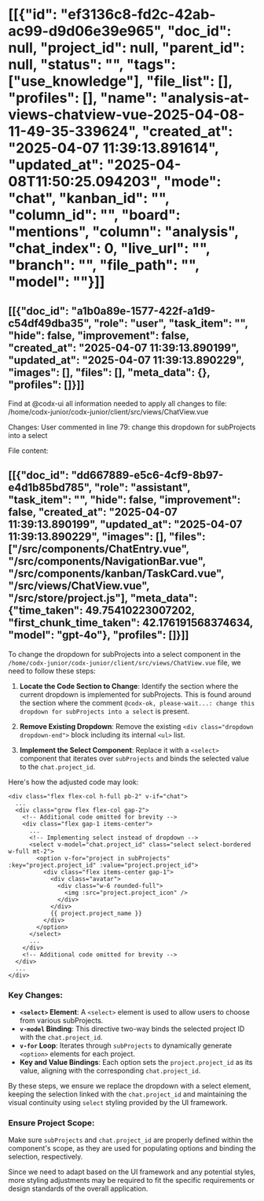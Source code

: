 # [[{"id": "ef3136c8-fd2c-42ab-ac99-d9d06e39e965", "doc_id": null, "project_id": null, "parent_id": null, "status": "", "tags": ["use_knowledge"], "file_list": [], "profiles": [], "name": "analysis-at-views-chatview-vue-2025-04-08-11-49-35-339624", "created_at": "2025-04-07 11:39:13.891614", "updated_at": "2025-04-08T11:50:25.094203", "mode": "chat", "kanban_id": "", "column_id": "", "board": "mentions", "column": "analysis", "chat_index": 0, "live_url": "", "branch": "", "file_path": "", "model": ""}]]
## [[{"doc_id": "a1b0a89e-1577-422f-a1d9-c54df49dba35", "role": "user", "task_item": "", "hide": false, "improvement": false, "created_at": "2025-04-07 11:39:13.890199", "updated_at": "2025-04-07 11:39:13.890229", "images": [], "files": [], "meta_data": {}, "profiles": []}]]
Find at @codx-ui all information needed to apply all changes to file: /home/codx-junior/codx-junior/client/src/views/ChatView.vue

Changes:
User commented in line 79: change this dropdown for subProjects into a select

File content:
<script setup>
import AddFileDialog from '../components/chat/AddFileDialog.vue'
import Chat from '@/components/chat/Chat.vue'
import TaskCard from '@/components/kanban/TaskCard.vue'
import Kanban from '@/components/kanban/Kanban.vue'
import moment from 'moment'
import ProfileSelector from '@/components/profile/ProfileSelector.vue'
</script>

<template>
  <div class="flex flex-col h-full pb-2" v-if="chat">
    <div class="grow flex gap-2 h-full justify-between">
      <div class="grow flex flex-col gap-2 w-full">
        <div class="flex gap-2 items-center" v-if="!chatMode">
          <div class="flex items-start gap-2 w-full">
            <div class="flex gap-2 items-start">
              <input v-if="editName" type="text" class="input input-xs input-bordered" @keydown.enter.stop="saveChat" @keydown.esc="editName = false" v-model="chat.name" />
              <div class="font-bold flex flex-col" v-else>
                <div class="my-2 text-xs hover:underline click font-bold text-primary" @click="naviageToParent" v-if="parentChat || Kanban">
                  <i class="fa-solid fa-turn-up"></i> {{ parentChat?.name || kanban?.title }} ...
                </div>
                <div class="flex items-center gap-2">
                  <div v-if="chatProfiles.length">
                    <div class="dropdown dropdown-right" v-for="profile in chatProfiles" :key="profile.name">
                      <div tabindex="0" role="button" class="btn btn-xs m-1">
                        <div class="avatar tooltip" :data-tip="profile.name">
                          <div class="ring-primary ring-offset-base-100 w-12 rounded-full ring ring-offset-2">
                            <img :src="profile.avatar" :alt="profile.name" />
                          </div>
                        </div>
                      </div>
                      <ul tabindex="0" class="dropdown-content menu bg-base-300 rounded-box z-50 w-40 p-2 shadow-sm">
                        <li class="text-error" @click="removeProfile(profile)"><a>Remove</a></li>
                      </ul>
                    </div>
                  </div>
                  <button class="btn btn-sm btn-circle tooltip" data-tip="Add profile"
                    @click="onAddProfile" v-else>
                    <i class="fa-solid fa-user-plus"></i>
                  </button>

                  <div class="click text-xs md:text-xl" @click="editName = true">
                    {{ chat.name }}
                  </div>
                </div>
              </div>
            </div>
            <div class="grow"></div>
            <div class="flex flex-col gap-2">
              <div class="flex gap-1 items-center">
                <div class="flex gap-2 p-1 items-center -top-1" v-if="toggleChatOptions">
                  <button class="btn btn-xs" v-if="hiddenCount" @click="showHidden = !showHidden">
                    <div class="flex items-center gap-2" v-if="!showHidden">
                      ({{ hiddenCount }})
                      <i class="fa-solid fa-eye-slash"></i>
                    </div>
                    <span class="text-warning" v-else>
                      <i class="fa-solid fa-eye"></i>
                    </span>
                  </button>
                  <button class="btn btn-xs hover:btn-info hover:text-white" @click="saveChat">
                    <i class="fa-solid fa-floppy-disk"></i>
                  </button>
                  <div class="grow"></div>
                  <div class="dropdown dropdown-end dropdown-bottom">
                    <div tabindex="0" class="btn btn-sm flex items-center indicator">
                      <i class="fa-solid fa-bars"></i>
                    </div>
                    <ul tabindex="0" class="dropdown-content menu bg-base-300 rounded-box z-[1] p-2 w-96 shadow">
                      <li @click="newSubChat()">
                        <a><i class="fa-solid fa-plus"></i> New sub task</a>
                      </li>
                      <li @click="createSubTasks()">
                        <a><i class="fa-solid fa-wand-magic-sparkles"></i> Create sub tasks</a>
                      </li>
                      <li @click="onExport">
                        <a><i class="fa-solid fa-copy"></i> Export</a>
                      </li>
                      <div class="divider" v-if="childrenChats.length"></div>
                      @codx-ok, please-wait...: change this dropdown for subProjects into a select
                      <div class="dropdown dropdown-end">
                        <div tabindex="1" role="button" class="btn btn-sm m-1 flex gap-1 items-center">
                          <div class="avatar">
                            <div class="w-6 rounded-full">
                              <img :src="chatProject.project_icon" />
                            </div>
                          </div>
                          {{ chatProject.project_name }}
                        </div>
                        <ul tabindex="1" class="dropdown-content menu bg-base-300 rounded-box z-50 w-52 p-2 shadow-sm">
                          <li @click="chat.project_id = project.project_id"
                            v-for="project in subProjects" :key="project.project_id">
                            <a>
                              <div class="avatar">
                                <div class="w-6 rounded-full">
                                  <img :src="project.project_icon" />
                                </div>
                              </div>
                              {{ project.project_name }}
                            </a>
                          </li>
                        </ul>
                      </div>
                    </ul>
                  </div>
                </div>
                <div class="md:hidden btn btn-sm" @click="toggleChatOptions = !toggleChatOptions">
                  <i class="fa-solid fa-bars"></i>
                </div>
              </div>
              <div class="flex justify-end items-center">
              </div>
            </div>
          </div>
        </div>
        <div class="flex justify-between">
          <div class="flex gap-2 items-center">
            <div class="text-xs">{{ formattedChatUpdatedDate }}</div>
            <div class="badge badge-sm badge-info flex gap-2" v-for="tag in chat.tags" :key="tag">
              {{ tag }}
              <button class="btn btn-xs btn-ghost" @click="removeTag(tag)">
                x
              </button>
            </div>
            <button class="btn btn-xs" @click="newTag = ''">
              + tag
            </button>
          </div>
          <div class="flex gap-1 justify-end items-center">
          </div>
        </div>
        <div class="w-full overflow-auto" v-if="chatFiles.length">
          <div class="my-2 text-xs">
            <span>
              <i class="fa-solid fa-paperclip"></i>
            </span>
            <a v-for="file in chatFiles" :key="file" :data-tip="file" class="group text-nowrap ml-2 hover:underline hover:bg-base-300 click text-accent" @click="$ui.openFile(file)">
              <span>{{ file.split('/').reverse()[0] }}</span>
              <span class="ml-2 click" @click.stop="onRemoveFile(file)">
                <i class="fa-regular fa-circle-xmark"></i>
              </span>
            </a>
          </div>
        </div>
        <Chat :chatId="chat.id"
          :showHidden="showHidden"
          :childrenChats="childrenChats"
          @refresh-chat="loadChat(chat)"
          @add-file="onAddFile"
          @remove-file="onRemoveFile" 
          @delete-message="onRemoveMessage"
          @delete="confirmDelete = true"
          @save="saveChat" 
          v-if="chat"/>
        <modal v-if="confirmDelete">
          <div class="">
            <h3 class="font-bold text-lg">Confirm Delete</h3>
            <p class="text-error font-bold">Are you sure you want to delete this chat?</p>
            <div class="text-xl p-1">{{ chat.name }}</div>
            <div class="modal-action">
              <button class="btn btn-error" @click="confirmDeleteChat">Delete</button>
              <button class="btn" @click="resetConfirmDelete">Cancel</button>
            </div>
          </div>
        </modal>
        <modal class="modal modal-open" role="dialog" v-if="showFile || addFile !== null">
          <div class="modal-box flex flex-col gap-4 p-4">
            <h3 class="font-bold text-lg" v-if="showFile">
              This file belongs to the task context:
              <div class="font-thin">{{ showFile }}</div>
            </h3>
            <div v-else>
              <input type="text" class="input input-bordered w-full" v-model="addFile" placeholder="Add file to context, full path" />
            </div>
            <div class="flex gap-2 justify-center">
              <button class="btn btn-error" @click="removeFileFromContext" v-if="showFile">
                Remove
              </button>
              <button class="btn btn-primary" @click="addFileToContext" v-else>
                Add
              </button>
              <button class="btn" @click="addFile = showFile = null">
                Close
              </button>
            </div>
          </div>
        </modal>
        <modal v-if="newTag !== null">
          <div class="flex flex-col gap-2">
            <div class="text-xl">New tag</div>
            <select class="select select-sm select-bordered" @change="newTag = $event.target.value">
              <option value="" selected>New</option>
              <option v-for="t in $projects.allTags" :key="t" :value="t">{{t}}</option>
            </select>
            <input type="text" class="input input-sm input-bordered" v-model="newTag" />
            <div class="flex gap-2 justify-end">
              <button class="btn btn-error" @click="newTag = null">
                Cancel
              </button>
              <button class="btn" @click="addNewTag" :disabled="newTag.length === 0">
                Add
              </button>
            </div>
          </div>
        </modal>
        <modal v-if="showSubtaskModal">
          <div class="flex flex-col gap-4 p-4">
            <h3 class="font-bold text-lg">Create New Subtask</h3>
            <input v-model="subtaskName" type="text" class="input input-bordered" placeholder="Subtask Name" />
            <textarea v-model="subtaskDescription" class="textarea textarea-bordered" placeholder="Short Description (optional)" rows="3"></textarea>
            <div class="flex gap-2 justify-end">
              <button class="btn btn-error" @click="cancelSubtask">Cancel</button>
              <button class="btn btn-primary" @click="createSubtask">Create</button>
            </div>
          </div>
        </modal>
        <modal v-if="showSubtasksModal">
          <div class="flex flex-col gap-4 p-4">
            <h3 class="font-bold text-2xl">Split into tasks</h3>
            <div class="tex-xl">Instructions:</div>
            <textarea v-model="createTasksInstructions" class="textarea textarea-bordered" placeholder="Short Description (optional)" rows="3"></textarea>
            <div class="flex gap-2 justify-end">
              <button class="btn btn-error" @click="showSubtasksModal = false">Cancel</button>
              <button class="btn btn-primary" @click="createSubTasks">Create</button>
            </div>
          </div>
        </modal>
      </div>
      <add-file-dialog v-if="addNewFile" @open="onAddFile" @close="addNewFile = false" />
    </div>
    <modal class="max-w-full w-1/3" v-if="showAddProfile" :close="true" @close="showAddProfile = false">
      <ProfileSelector @select="addProfile($event.name)" :project="chatProject" />
    </modal>
  </div>
</template>

<script>
export default {
  props: ['chatMode', 'openChat', 'kanban'],
  data() {
    return {
      showFile: null,
      addFile: null,
      showChatsTree: false,
      editName: false,
      showSettings: false,
      addNewFile: null,
      showHidden: false,
      confirmDelete: false,
      newTag: null,
      toggleChatOptions: false,
      showSubtaskModal: false,
      showSubtasksModal: false,
      subtaskName: '',
      subtaskDescription: '',
      showAddProfile: false,
      createTasksInstructions: ''
    }
  },
  mounted () {
    this.toggleChatOptions = !this.$ui.isMobile
  },
  computed: {
    chatProfiles () {
      const { profiles } = this.$projects
      return profiles.filter(p => this.chat.profiles?.includes(p.name))
    },
    chatModes () {
      return this.$projects.chatModes
    },
    subProjects () {
      return [
        this.$project,
        ...this.$projects.childProjects || [],
        ...this.$projects.projectDependencies || []
      ]
    },
    hiddenCount() {
      return this.chat.messages?.filter(m => m.hide).length
    },
    messages() {
      return this.chat.messages.filter(m => !m.hide || this.showHidden)
    },
    formattedChatUpdatedDate() {
      const updatedAt = this.chat.updated_at
      return moment(updatedAt).isAfter(moment().subtract(7, 'days'))
        ? moment(updatedAt).fromNow()
        : moment(updatedAt).format('YYYY-MM-DD')
    },
    chats() {
      return this.$projects.allChats
    },
    chat() {
      return this.$projects.chats[this.openChat?.id || this.$projects.activeChat.id]
    },
    childrenChats() {
      return this.$storex.projects.allChats.filter(c => c.parent_id === this.chat.id)
        .sort((a, b) => (a.updated_at || a.created_at) > (b.updated_at || b.created_at) ? -1 : 1)
    },
    chatProject() {
      return this.subProjects.find(p => p.project_id === this.chat.project_id) ||
              this.$project
    },
    parentChat () {
      return this.$projects.allChats.find(c => c.id === this.chat.parent_id)
    },
    chatFiles() {
      return [...this.chat.file_list||[], ...this.parentChat?.file_list||[]]
    }
  },
  methods: {
    async saveChat() {
      this.editName = false
      await this.$projects.saveChat(this.chat)
    },
    async confirmDeleteChat() {
      this.confirmDelete = false
      const parent_id = this.chat.parent_id
      await this.$projects.deleteChat(this.chat)
      const parentChat = this.parentChat
      if (parentChat) {
        this.$projects.setActiveChat(parentChat)
      } else {
        this.navigateToChats()
      }
    },
    resetConfirmDelete() {
      this.confirmDelete = false
    },
    async loadChat(chat) {
      await this.$projects.setActiveChat(chat)
      this.showChatsTree = false
    },
    async removeFileFromContext() {
      this.chat.profiles = this.chat.profiles?.filter(f => f !== this.showFile)
      this.onRemoveFile(this.showFile)
      await this.loadChat(this.chat)
      this.showFile = null
    },
    async addFileToContext() {
      this.onAddFile(this.addFile)
      await this.saveChat()
      await this.loadChat(this.chat)
      this.showFile = null
      this.addFile = null
    },
    async onAddFile(file) {
      if (this.chat.file_list?.includes(file)) {
        return
      }
      this.chat.file_list = [...(this.chat.file_list || []), file]
      this.addNewFile = null
      await this.saveChat()
    },
    async onRemoveFile(file) {
      this.chat.file_list = (this.chat.file_list || []).filter(f => f !== file)
      this.addNewFile = null
      await this.saveChat()
    },
    async addProfile(profile) {
      if (!this.chat.profiles?.includes(profile)) {
        this.chat.profiles = [...this.chat.profiles || [], profile]
        await this.saveChat()
      }
      this.showAddProfile = false
    },
    removeProfile(profile) {
      if (this.chat.profiles?.includes(profile.name)) {
        this.chat.profiles = this.chat.profiles.filter(p => p !== profile.name)
        this.saveChat()
      }
    },
    onRemoveMessage(message) {
      const ix = this.chat.messages.findIndex(m => m.doc_id === message.doc_id)
      if (this.chat.mode == 'task' && message.role === "assistant" && ix > 1) {
        this.chat.messages[ix - 1].hide = false
      }
      this.chat.messages = this.chat.messages.filter((_, i) => i !== ix)
      this.saveChat()
    },
    navigateToChats() {
      this.$emit('chats')
    },
    async newSubChat() {
      this.showSubtaskModal = true
    },
    createSubtask() {
      if (this.subtaskName.trim()) {
        this.$emit('sub-task', {
          parent: this.chat,
          name: this.subtaskName,
          description: this.subtaskDescription
        })
        this.resetSubtaskModal()
      }
    },
    cancelSubtask() {
      this.resetSubtaskModal()
    },
    resetSubtaskModal() {
      this.showSubtaskModal = false
      this.subtaskName = ''
      this.subtaskDescription = ''
    },
    addNewTag() {
      this.chat.tags = [...new Set([...this.chat.tags || [], this.newTag])]
      this.newTag = null
      this.saveChat()
    },
    removeTag(tag) {
      this.chat.tags = this.chat.tags.filter(t => t !== tag)
      this.saveChat()
    },
    setChatMode(mode, profile) {
      this.chat.mode = mode
      this.saveChat()
    },
    async createSubTasks() {
      if (this.showSubtasksModal) {
        this.$emit('sub-tasks', { chat: this.chat, instructions: this.createTasksInstructions })
        this.showSubtasksModal = false
      } else {
        this.showSubtasksModal = true
        this.createTasksInstructions = ""
      }
    },
    naviageToParent() {
      if (this.parentChat) {
        this.$emit('chat', this.parentChat)
      } else {
        this.navigateToChats()
      }
    },
    onExport() {
      this.$ui.copyTextToClipboard(JSON.stringify(this.chat, null, 2))
    },
    async onAddProfile() {
      this.showAddProfile = true
    }
  }
}
</script>
## [[{"doc_id": "dd667889-e5c6-4cf9-8b97-e4d1b85bd785", "role": "assistant", "task_item": "", "hide": false, "improvement": false, "created_at": "2025-04-07 11:39:13.890199", "updated_at": "2025-04-07 11:39:13.890229", "images": [], "files": ["/src/components/ChatEntry.vue", "/src/components/NavigationBar.vue", "/src/components/kanban/TaskCard.vue", "/src/views/ChatView.vue", "/src/store/project.js"], "meta_data": {"time_taken": 49.75410223007202, "first_chunk_time_taken": 42.176191568374634, "model": "gpt-4o"}, "profiles": []}]]
To change the dropdown for subProjects into a select component in the `/home/codx-junior/codx-junior/client/src/views/ChatView.vue` file, we need to follow these steps:

1. **Locate the Code Section to Change**:
   Identify the section where the current dropdown is implemented for subProjects. This is found around the section where the comment `@codx-ok, please-wait...: change this dropdown for subProjects into a select` is present.

2. **Remove Existing Dropdown**:
   Remove the existing `<div class="dropdown dropdown-end">` block including its internal `<ul>` list.

3. **Implement the Select Component**:
   Replace it with a `<select>` component that iterates over `subProjects` and binds the selected value to the `chat.project_id`.

Here's how the adjusted code may look:

```vue
<div class="flex flex-col h-full pb-2" v-if="chat">
  ...
  <div class="grow flex flex-col gap-2">
    <!-- Additional code omitted for brevity -->
    <div class="flex gap-1 items-center">
      ...
      <!-- Implementing select instead of dropdown -->
      <select v-model="chat.project_id" class="select select-bordered w-full mt-2">
        <option v-for="project in subProjects" :key="project.project_id" :value="project.project_id">
          <div class="flex items-center gap-1">
            <div class="avatar">
              <div class="w-6 rounded-full">
                <img :src="project.project_icon" />
              </div>
            </div>
            {{ project.project_name }}
          </div>
        </option>
      </select>
      ...
    </div>
    <!-- Additional code omitted for brevity -->
  </div>
  ...
</div>
```

### Key Changes:
- **`<select>` Element**: A `<select>` element is used to allow users to choose from various subProjects.
- **`v-model` Binding**: This directive two-way binds the selected project ID with the `chat.project_id`.
- **`v-for` Loop**: Iterates through `subProjects` to dynamically generate `<option>` elements for each project.
- **Key and Value Bindings**: Each option sets the `project.project_id` as its value, aligning with the corresponding `chat.project_id`.

By these steps, we ensure we replace the dropdown with a select element, keeping the selection linked with the `chat.project_id` and maintaining the visual continuity using `select` styling provided by the UI framework.

### Ensure Project Scope:
Make sure `subProjects` and `chat.project_id` are properly defined within the component's scope, as they are used for populating options and binding the selection, respectively.

Since we need to adapt based on the UI framework and any potential styles, more styling adjustments may be required to fit the specific requirements or design standards of the overall application.